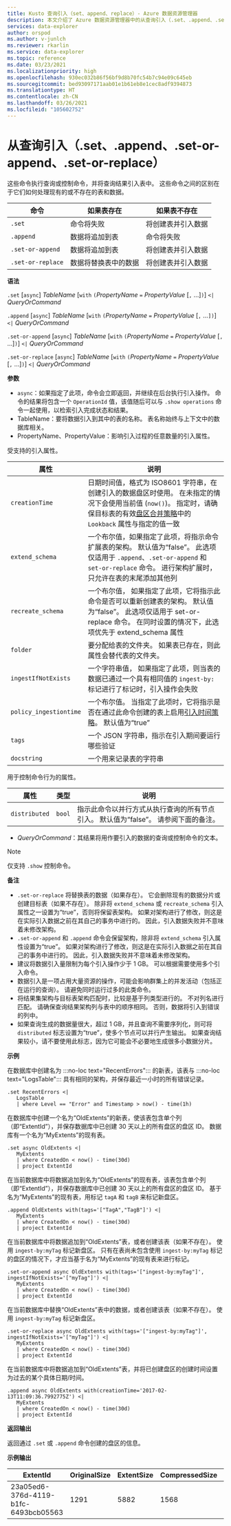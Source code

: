```yaml
---
title: Kusto 查询引入（set、append、replace）- Azure 数据资源管理器
description: 本文介绍了 Azure 数据资源管理器中的从查询引入（.set、.append、.set-or-append、.set-or-replace）。
services: data-explorer
author: orspod
ms.author: v-junlch
ms.reviewer: rkarlin
ms.service: data-explorer
ms.topic: reference
ms.date: 03/23/2021
ms.localizationpriority: high
ms.openlocfilehash: 930ec032b86f56bf9d8b70fc54b7c94e09c645eb
ms.sourcegitcommit: bed93097171aab01e1b61eb8e1cec8adf9394873
ms.translationtype: HT
ms.contentlocale: zh-CN
ms.lasthandoff: 03/26/2021
ms.locfileid: "105602752"
---
```

# <a name="ingest-from-query-set-append-set-or-append-set-or-replace"></a>从查询引入（.set、.append、.set-or-append、.set-or-replace）

这些命令执行查询或控制命令，并将查询结果引入表中。 这些命令之间的区别在于它们如何处理现有的或不存在的表和数据。

|命令          |如果表存在                     |如果表不存在                    |
|-----------------|------------------------------------|------------------------------------------|
|`.set`           |命令将失败                  |将创建表并引入数据|
|`.append`        |数据将追加到表      |命令将失败                        |
|`.set-or-append` |数据将追加到表      |将创建表并引入数据|
|`.set-or-replace`|数据将替换表中的数据|将创建表并引入数据|

**语法**

`.set` [`async`] *TableName* [`with` `(`*PropertyName* `=` *PropertyValue* [`,` ...]`)`] `<|` *QueryOrCommand*

`.append` [`async`] *TableName* [`with` `(`*PropertyName* `=` *PropertyValue* [`,` ...`])`] `<|` *QueryOrCommand*

`.set-or-append` [`async`] *TableName* [`with` `(`*PropertyName* `=` *PropertyValue* [`,` ...]`)`] `<|` *QueryOrCommand*

`.set-or-replace` [`async`] *TableName* [`with` `(`*PropertyName* `=` *PropertyValue* [`,` ...]`)`] `<|` *QueryOrCommand*

**参数**

* `async`：如果指定了此项，命令会立即返回，并继续在后台执行引入操作。 命令的结果将包含一个 `OperationId` 值，该值随后可以与 `.show operations` 命令一起使用，以检索引入完成状态和结果。
* TableName：要将数据引入到其中的表的名称。
  表名称始终与上下文中的数据库相关。
* PropertyName、PropertyValue：影响引入过程的任意数量的引入属性。

 受支持的引入属性。

|属性        |说明|
|----------------|-----------------------------------------------------------------------------------------------------------------------------|
|`creationTime`   | 日期时间值，格式为 ISO8601 字符串，在创建引入的数据盘区时使用。 在未指定的情况下会使用当前值 (`now()`)。 指定时，请确保目标表的有效[盘区合并策略](../mergepolicy.md)中的 `Lookback` 属性与指定的值一致|
|`extend_schema`  | 一个布尔值，如果指定了此项，将指示命令扩展表的架构。 默认值为“false”。 此选项仅适用于 `.append`、`.set-or-append` 和 `set-or-replace` 命令。 进行架构扩展时，只允许在表的末尾添加其他列|
|`recreate_schema`  | 一个布尔值， 如果指定了此项，它将指示此命令是否可以重新创建表的架构。 默认值为“false”。 此选项仅适用于 set-or-replace 命令。 在同时设置的情况下，此选项优先于 extend_schema 属性|
|`folder`         | 要分配给表的文件夹。 如果表已存在，则此属性会替代表的文件夹。|
|`ingestIfNotExists`   | 一个字符串值， 如果指定了此项，则当表的数据已通过一个具有相同值的 `ingest-by:` 标记进行了标记时，引入操作会失败|
|`policy_ingestiontime`   | 一个布尔值。 当指定了此项时，它将指示是否在通过此命令创建的表上启用[引入时间策略](../../management/ingestiontime-policy.md)。 默认值为“true”|
|`tags`   | 一个 JSON 字符串，指示在引入期间要运行哪些验证|
|`docstring`   | 一个用来记录表的字符串|

 用于控制命令行为的属性。

|属性        |类型    |说明|
|----------------|--------|-----------------------------------------------------------------------------------------------------------------------------|
|`distributed`   |`bool`  |指示此命令以并行方式从执行查询的所有节点引入。 默认值为“false”。  请参阅下面的备注。|

* *QueryOrCommand*：其结果将用作要引入的数据的查询或控制命令的文本。

> [!NOTE]
> 仅支持 `.show` 控制命令。

**备注**

* `.set-or-replace` 将替换表的数据（如果存在）。 它会删除现有的数据分片或创建目标表（如果不存在）。
  除非将 `extend_schema` 或 `recreate_schema` 引入属性之一设置为“true”，否则将保留表架构。 如果对架构进行了修改，则这是在实际引入数据之前在其自己的事务中进行的。 因此，引入数据失败并不意味着未修改架构。
* `.set-or-append` 和 `.append` 命令会保留架构，除非将 `extend_schema` 引入属性设置为“true”。 如果对架构进行了修改，则这是在实际引入数据之前在其自己的事务中进行的。 因此，引入数据失败并不意味着未修改架构。
* 建议将数据引入量限制为每个引入操作少于 1 GB。 可以根据需要使用多个引入命令。
* 数据引入是一项占用大量资源的操作，可能会影响群集上的并发活动（包括正在运行的查询）。 请避免同时运行过多的此类命令。
* 将结果集架构与目标表架构匹配时，比较是基于列类型进行的。 不对列名进行匹配。 请确保查询结果架构列与表中的顺序相同。 否则，数据将引入到错误的列中。
* 如果查询生成的数据量很大，超过 1 GB，并且查询不需要序列化，则可将 `distributed` 标志设置为“true”，使多个节点可以并行产生输出。
  如果查询结果较小，请不要使用此标志，因为它可能会不必要地生成很多小数据分片。

**示例** 

在数据库中创建名为 :::no-loc text="RecentErrors"::: 的新表，该表与 :::no-loc text="LogsTable"::: 具有相同的架构，并保存最近一小时的所有错误记录。

```kusto
.set RecentErrors <|
   LogsTable
   | where Level == "Error" and Timestamp > now() - time(1h)
```

在数据库中创建一个名为“OldExtents”的新表，使该表包含单个列（即“ExtentId”），并保存数据库中已创建 30 天以上的所有盘区的盘区 ID。 数据库有一个名为“MyExtents”的现有表。

```kusto
.set async OldExtents <|
   MyExtents 
   | where CreatedOn < now() - time(30d)
   | project ExtentId
```

在当前数据库中将数据追加到名为“OldExtents”的现有表，该表包含单个列（即“ExtentId”），并保存数据库中已创建 30 天以上的所有盘区的盘区 ID。
基于名为“MyExtents”的现有表，用标记 `tagA` 和 `tagB` 来标记新盘区。

```kusto
.append OldExtents with(tags='["TagA","TagB"]') <| 
   MyExtents 
   | where CreatedOn < now() - time(30d) 
   | project ExtentId
```

在当前数据库中将数据追加到“OldExtents”表，或者创建该表（如果不存在）。 使用 `ingest-by:myTag` 标记新盘区。 只有在表尚未包含使用 `ingest-by:myTag` 标记的盘区的情况下，才应当基于名为“MyExtents”的现有表来进行标记。

```kusto
.set-or-append async OldExtents with(tags='["ingest-by:myTag"]', ingestIfNotExists='["myTag"]') <|
   MyExtents
   | where CreatedOn < now() - time(30d)
   | project ExtentId
```

在当前数据库中替换“OldExtents”表中的数据，或者创建该表（如果不存在）。 使用 `ingest-by:myTag` 标记新盘区。

```kusto
.set-or-replace async OldExtents with(tags='["ingest-by:myTag"]', ingestIfNotExists='["myTag"]') <| 
   MyExtents 
   | where CreatedOn < now() - time(30d) 
   | project ExtentId
```

在当前数据库中将数据追加到“OldExtents”表，并将已创建盘区的创建时间设置为过去的某个具体日期/时间。

```kusto
.append async OldExtents with(creationTime='2017-02-13T11:09:36.7992775Z') <| 
   MyExtents 
   | where CreatedOn < now() - time(30d) 
   | project ExtentId     
```

**返回输出**
 
返回通过 `.set` 或 `.append` 命令创建的盘区的信息。

**示例输出**

|ExtentId |OriginalSize |ExtentSize |CompressedSize |IndexSize |RowCount | 
|--|--|--|--|--|--|
|23a05ed6-376d-4119-b1fc-6493bcb05563 |1291 |5882 |1568 |4314 |10 |
